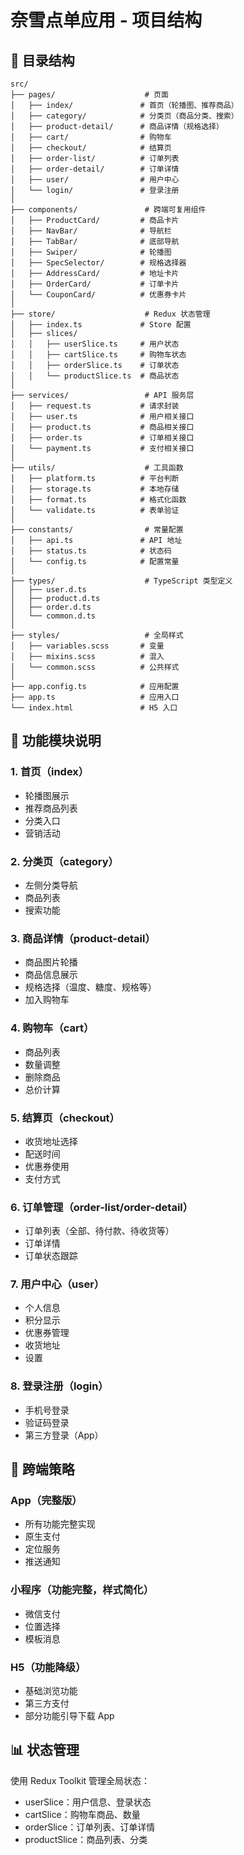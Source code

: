 # 奈雪点单应用 - 项目结构

## 📁 目录结构

```
src/
├── pages/                    # 页面
│   ├── index/               # 首页（轮播图、推荐商品）
│   ├── category/            # 分类页（商品分类、搜索）
│   ├── product-detail/      # 商品详情（规格选择）
│   ├── cart/                # 购物车
│   ├── checkout/            # 结算页
│   ├── order-list/          # 订单列表
│   ├── order-detail/        # 订单详情
│   ├── user/                # 用户中心
│   └── login/               # 登录注册
│
├── components/               # 跨端可复用组件
│   ├── ProductCard/         # 商品卡片
│   ├── NavBar/              # 导航栏
│   ├── TabBar/              # 底部导航
│   ├── Swiper/              # 轮播图
│   ├── SpecSelector/        # 规格选择器
│   ├── AddressCard/         # 地址卡片
│   ├── OrderCard/           # 订单卡片
│   └── CouponCard/          # 优惠券卡片
│
├── store/                    # Redux 状态管理
│   ├── index.ts             # Store 配置
│   ├── slices/
│   │   ├── userSlice.ts     # 用户状态
│   │   ├── cartSlice.ts     # 购物车状态
│   │   ├── orderSlice.ts    # 订单状态
│   │   └── productSlice.ts  # 商品状态
│
├── services/                 # API 服务层
│   ├── request.ts           # 请求封装
│   ├── user.ts              # 用户相关接口
│   ├── product.ts           # 商品相关接口
│   ├── order.ts             # 订单相关接口
│   └── payment.ts           # 支付相关接口
│
├── utils/                    # 工具函数
│   ├── platform.ts          # 平台判断
│   ├── storage.ts           # 本地存储
│   ├── format.ts            # 格式化函数
│   └── validate.ts          # 表单验证
│
├── constants/                # 常量配置
│   ├── api.ts               # API 地址
│   ├── status.ts            # 状态码
│   └── config.ts            # 配置常量
│
├── types/                    # TypeScript 类型定义
│   ├── user.d.ts
│   ├── product.d.ts
│   ├── order.d.ts
│   └── common.d.ts
│
├── styles/                   # 全局样式
│   ├── variables.scss       # 变量
│   ├── mixins.scss          # 混入
│   └── common.scss          # 公共样式
│
├── app.config.ts            # 应用配置
├── app.ts                   # 应用入口
└── index.html               # H5 入口

```

## 🎯 功能模块说明

### 1. 首页（index）
- 轮播图展示
- 推荐商品列表
- 分类入口
- 营销活动

### 2. 分类页（category）
- 左侧分类导航
- 商品列表
- 搜索功能

### 3. 商品详情（product-detail）
- 商品图片轮播
- 商品信息展示
- 规格选择（温度、糖度、规格等）
- 加入购物车

### 4. 购物车（cart）
- 商品列表
- 数量调整
- 删除商品
- 总价计算

### 5. 结算页（checkout）
- 收货地址选择
- 配送时间
- 优惠券使用
- 支付方式

### 6. 订单管理（order-list/order-detail）
- 订单列表（全部、待付款、待收货等）
- 订单详情
- 订单状态跟踪

### 7. 用户中心（user）
- 个人信息
- 积分显示
- 优惠券管理
- 收货地址
- 设置

### 8. 登录注册（login）
- 手机号登录
- 验证码登录
- 第三方登录（App）

## 🔄 跨端策略

### App（完整版）
- 所有功能完整实现
- 原生支付
- 定位服务
- 推送通知

### 小程序（功能完整，样式简化）
- 微信支付
- 位置选择
- 模板消息

### H5（功能降级）
- 基础浏览功能
- 第三方支付
- 部分功能引导下载 App

## 📊 状态管理

使用 Redux Toolkit 管理全局状态：
- userSlice：用户信息、登录状态
- cartSlice：购物车商品、数量
- orderSlice：订单列表、订单详情
- productSlice：商品列表、分类
